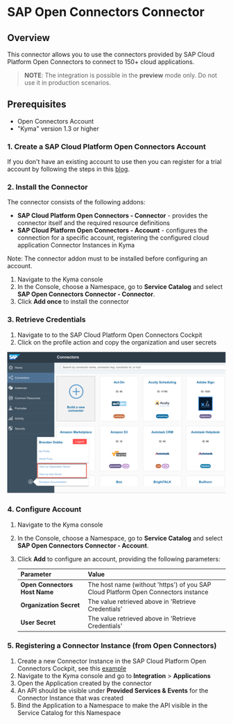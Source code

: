 # SAP Open Connectors Connector

## Overview

This connector allows you to use the connectors provided by SAP Cloud Platform Open Connectors to connect to 150+ cloud applications.

> **NOTE**: The integration is possible in the **preview** mode only. Do not use it in production scenarios.

## Prerequisites
* Open Connectors Account 
* "Kyma" version 1.3 or higher

### 1. Create a SAP Cloud Platform Open Connectors Account

If you don't have an existing account to use then you can register for a trial account by following the steps in this [blog](https://blogs.sap.com/2018/09/19/part-1-enable-sap-cloud-platform-open-connectors-in-trial/).


### 2. Install the Connector 

The connector consists of the following addons:

* **SAP Cloud Platform Open Connectors - Connector** - provides the connector itself and the required resource definitions
* **SAP Cloud Platform Open Connectors - Account** - configures the connection for a specific account, registering the configured cloud application Connector Instances in Kyma

Note: The connector addon must to be installed before configuring an account.

1. Navigate to the Kyma console
2. In the Console, choose a Namespace, go to **Service Catalog** and select  **SAP Open Connectors Connector - Connector**.
3. Click **Add once** to install the connector

### 3. Retrieve Credentials
1. Navigate to to the SAP Cloud Platform Open Connectors Cockpit
2. Click on the profile action and copy the organization and user secrets

![Open Connectors Settings](assets/openconnectors-settings.png)  

### 4. Configure Account 
1. Navigate to the Kyma console
2. In the Console, choose a Namespace, go to **Service Catalog** and select **SAP Open Connectors Connector - Account**.
3. Click **Add** to configure an account, providing the following parameters: 

    | Parameter    | Value |
    | --- | ---|
    | **Open Connectors Host Name**   | The host name (without 'https') of you SAP Cloud Platform Open Connectors instance |
    | **Organization Secret**| The value retrieved above in 'Retrieve Credentials' |
    | **User Secret**| The value retrieved above in 'Retrieve Credentials' |
     
### 5. Registering a Connector Instance (from Open Connectors)
1. Create a new Connector Instance in the SAP Cloud Platform Open Connectors Cockpit, see this [example](https://blogs.sap.com/2018/09/28/part-8-simplify-connectivity-to-third-party-collaboration-application-slack-from-sap-cloud-platform-open-connectors/)
2. Navigate to the Kyma console and go to **Integration** > **Applications** 
3. Open the Application created by the connector
4. An API should be visible under **Provided Services & Events** for the Connector Instance that was created
5. Bind the Application to a Namespace to make the API visible in the Service Catalog for this Namespace  
